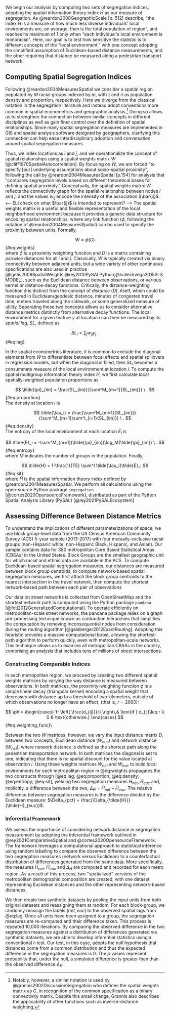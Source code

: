 We begin our analysis by computing two sets of segregation indices, adopting the spatial information
theory index $\tilde{H}$ as our measure of segregation. As @reardon2008GeographicScale [p. 512]
describe, "the index $\tilde{H}$ is a measure of how much less diverse individuals’ local
environments are, on average, than is the total population of region", and reaches its maximum of 1
only when "each individual's local environment is monoracial". Here, our goal is to test how
sensitive the statistic is to different concepts of the "local environment," with one concept
adopting the simplified assumption of Euclidean-based distance measurements, and the other requiring
that distance be measured along a pedestrian transport network.

## Computing Spatial Segregation Indices

<!-- computing indices -->

Following @reardon2004MeasuresSpatial we consider a spatial region populated by $M$ racial
groups indexed by $m$, with $\tau$ and $\pi$ as population density and proportion, respectively.
Here we diverge from the classical notation in the segregation literature and instead adopt
conventions more common in spatial econometrics and geographic analysis.[^grannis] Doing so allows
us to strengthen the connection between similar concepts in different disciplines as well as gain
finer control over the definition of spatial relationships. Since many spatial segregation measures
are implemented in GIS and spatial analysis software designed by geographers, clarifying this
connection can help ease interdisciplinary adoption and conversation around spatial segregation
measures.

Thus, we index locations as $i$ and $j$, and we operationalize the concept of spatial
relationships using a spatial weights matrix $W$ [@cliff1970SpatialAutocorrelation]. By focusing on
$W$, we are forced "to specify [our] underlying assumptions about socio-spatial proximity",
following the call by @reardon2004MeasuresSpatial [p.154] for analysis that "compares segregation
levels based on different theoretical bases for defining spatial proximity." Conceptually, the
spatial weights matrix $W$ reflects the connectivity graph for the spatial relationship between
nodes $i$ and $j$, and the values $w_{ij}$ encode the intensity of the
association $\bar{ij}$.
<-- ELI check on what $\bar{ij}$ is intended to represent? -->
The spatial weights matrix is a useful and flexible representation of the local neighborhood environment
because it provides a generic data structure for encoding spatial relationships, where any link
function ($\phi$, following the notation of @reardon2004MeasuresSpatial) can be used to specify the
proximity between units. Formally,

<!-- if we're following reardon's notation, does $D$ below need to be $R$ ? -->
$$
W = \phi(D)
$$ {#eq:weights}\
where $\phi$ is a proximity weighting function and $D$ is a matrix containing pairwise distances for
all
$i$ and $j$. Classically, $W$ is typically created via binary connectivity between adjacent
units, but a wide variety of other continuous specifications are also used in practice
[@getis2009SpatialWeights;@rey2010PySALPython;@halleckvega2015SLXMODEL], such as the Euclidean
distance between observations, or various kernel or distance-decay functions. Critically, the
distance-weighting function $\phi$ is distinct from the concept of *distance* ($D$), itself, which
could be measured in Euclidean/geodesic distance, minutes of congested travel time, meters traveled
along the sidewalk, or some generalized measure of utility. Separating these two concepts allows us
to consider alternative distance metrics distinctly from alternative decay functions. The local
environment for a given feature $y$ at location $i$ can then be measured by its *spatial lag*, $SL$,
defined as

$$
SL_i = \sum_j w_{ij} y_j \ .
$$ {#eq:lag}

In the spatial econometrics literature, it is common to exclude the diagonal elements from $W$ to
differentiate between focal effects and spatial spillovers in regression models, but when the
diagonal is filled, then $SL_i$ becomes a consummate measure of the local environment at location
$i$. To compute the spatial multigroup information theory index $\tilde{H}$, we first calculate
local spatially-weighted population proportions as

$$
\tilde{\pi}_{im} = \frac{SL_{im}}{\sum^M_{m=1}{SL_{im}}} \ .
$$ {#eq:proportion}\
The density at location $i$ is 

$$
\tilde{\tau_i} = \frac{\sum^M_{m=1}{SL_{im}}}{\sum^M_{m=1}\sum^I_{i=1}{SL_{im}}} \ .
$$ {#eq:density}\
The entropy of the local environment at each location $\tilde{E}_i$ is

$$
\tilde{E}_i = -\sum^M_{m=1}(\tilde{\pi}_{im})\log_M(\tilde{\pi}_{im}) \ .
$$ {#eq:entropy}\
where $M$ indicates the number of groups in the population. Finally, 

$$
\tilde{H} = 1-\frac{1}{TE} \sum^I \tilde{\tau_i}\tilde{E}_i
$$ {#eq:sit}\
where $\tilde{H}$ is the spatial information theory index defined by @reardon2004MeasuresSpatial. We
perform all calculations using the open-source Python package `segregation`
[@cortes2020OpensourceFramework], distributed as part of the Python Spatial Analysis Library (PySAL)
[@rey2021PySALEcosystem]

## Assessing Difference Between Distance Metrics

To understand the implications of different parameterizations of space, we use
block group-level data
from the US Census American Community Survey (ACS) 5-year sample (2013-2017) with four
mutually-exclusive racial groups (non-Hispanic white, non-Hispanic Black, Hispanic, and Asian). Our
sample contains data for 380 metropolitan Core Based Statistical Areas (CBSAs) in the United States.
Block Groups are the smallest geographic unit for which racial and ethnic data are available in the
ACS. To compute Euclidean-based spatial segregation measures, our distances are measured between
block group centroids; to compute network-based spatial segregation measures, we first attach the
block group centroids to the nearest intersection in the travel network, then compute the shortest
network-based path between each pair of observations 

Our data on street networks is collected from OpenStreetMap and the shortest network path is
computed using the Python package `pandana` [@foti2012GeneralizedComputational]. To operate
efficiently on metropolitan-scale street networks, the pandana package relies on a graph
pre-processing technique known as contraction hierarchies that simplifies the computation by
removing inconsequential nodes from consideration during the routing algorithm
[@geisberger2012ExactRouting]. Adopting this heuristic provides a massive computational boost,
allowing the shortest-path algorithm to perform quickly, even with metropolitan-scale networks. This
technique allows us to examine all metropolitan CBSAs in the country, comprising an analysis that
includes tens of millions of street intersections.

### Constructing Comparable Indices

In each metropolitan region, we proceed by creating two different spatial weights matrices by
varying the way distance is measured between observations. In both matrices, the proximity-weighting
function $\phi$ is a simple linear decay (triangular kernel) encoding a spatial weight that
decreases with distance up to a threshold of two kilometers, outside of which observations no longer
have an effect, (that is, $r=2000$):

$$
    \phi=
\begin{cases}
    1- \left( \frac{d_{ij}}{r} \right),& \text{if } d_{ij}\leq r \\ 
    0 & \text{otherwise.}
\end{cases}
$${#eq:weighting_func}\

Between the two $W$ matrices, however, we vary the input distance matrix $D$, between two concepts,
Euclidean distance ($W_{euc}$) and network distance ($W_{net}$), where network distance is defined
as the shortest path along the pedestrian transportation network. In both matrices the diagonal is
set to one, indicating that there is no spatial discount for the value located at observation $i$.
Using these weights matrices $W_{net}$ and $W_{euc}$ to build local environments for each
metropolitan region in @eq:weights propagates the two constructs through
[@eq:lag; @eq:proportion; @eq:density; @eq:entropy; @eq:sit], yielding two segregation measures
$\tilde{H}_{net}$, $\tilde{H}_{euc}$ and, implicitly, a difference between the two,
$\Delta_{\tilde{H}} = \tilde{H}_{net} - \tilde{H}_{euc}$. The relative difference between
segregation measures is the difference divided by the Euclidean measure: $\Delta_{pct} =
\frac{\Delta_{\tilde{H}}}{\tilde{H}_{euc}}$.

### Inferential Framework

We assess the importance of considering network distance in segregation measurement by adopting the
inferential framework outlined in @rey2021ComparativeSpatial and @cortes2020OpensourceFramework. The
framework leverages a computational approach to statistical inference using random labelling to
compare the observed difference between the two segregation measures (network versus Euclidean) to a
counterfactual distribution of differences generated from the same data. More specifically, the measures
$\tilde{H}_{net}$, $\tilde{H}_{euc}$ and $\Delta_{\tilde{H}}$ are computed and recorded for each
metro region. As a result of this process, two "spatialized" versions of the metropolitan
demographic composition are created, with one dataset representing Euclidean distances and the other
representing network-based distances.

We then create two synthetic datasets by pooling the input units from both original
datasets and reassigning them at random. For each block-group, we randomly reassign the
labels $(net,euc)$ to the observed spatial lags from @eq:lag. Once all units have been
assigned to a group, the segregation measures are re-computed and their difference
taken. This process is repeated 10,000 iterations. By comparing the observed difference
in the two segregation measures against a distribution of differences generated via
synthetic datasets, we are able to develop inferential statistics using a conventional
$t$-test. Our test, in this case, adopts the null hypothesis that distances come from a
common distribution and thus the expected difference in the segregation measures is 0.
The $p$ values represent probability that, under the null, a simulated difference is
greater than than the observed difference $\Delta_{\tilde{H}}$.


[^grannis]: Notably, however, a similar notation is used by @grannis2002DiscussionSegregation who
defines the spatial weights matrix as $C$, in recognition of the common specification as a binary
connectivity matrix. Despite this small change, Grannis also describes the applicability of other
functions such as inverse-distance weighting.
